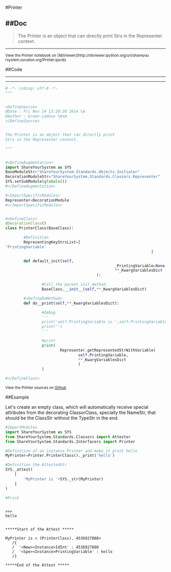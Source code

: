

<!--
FrozenIsBool False
-->

#Printer

##Doc
----


>
> The Printer is an object that can directly print
> Strs in the Representer context.
>
>

----

<small>
View the Printer notebook on [NbViewer](http://nbviewer.ipython.org/url/shareyou
rsystem.ouvaton.org/Printer.ipynb)
</small>




<!--
FrozenIsBool False
-->

##Code

----

<ClassDocStr>

----

```python
# -*- coding: utf-8 -*-
"""


<DefineSource>
@Date : Fri Nov 14 13:20:38 2014 \n
@Author : Erwan Ledoux \n\n
</DefineSource>


The Printer is an object that can directly print
Strs in the Representer context.

"""


#<DefineAugmentation>
import ShareYourSystem as SYS
BaseModuleStr="ShareYourSystem.Standards.Objects.Initiator"
DecorationModuleStr="ShareYourSystem.Standards.Classors.Representer"
SYS.setSubModule(globals())
#</DefineAugmentation>

#<ImportSpecificModules>
Representer=DecorationModule
#</ImportSpecificModules>


#<DefineClass>
@DecorationClass()
class PrinterClass(BaseClass):

        #Definition
        RepresentingKeyStrsList=[
'PrintingVariable'
                                                                ]

        def default_init(self,
                                                _PrintingVariable=None,
                                                **_KwargVariablesDict
                                        ):

                #Call the parent init method
                BaseClass.__init__(self,**_KwargVariablesDict)

        #<DefineDoMethod>
        def do__print(self,**_KwargVariablesDict):

                #debug
                '''
                print('self.PrintingVariable is ',self.PrintingVariable)
                print('')
                '''

                #print
                print(
                        Representer.getRepresentedStrWithVariable(
                                self.PrintingVariable,
                                **_KwargVariablesDict
                                )
                )

#</DefineClass>


```

<small>
View the Printer sources on <a href="https://github.com/Ledoux/ShareYourSystem/t
ree/master/Pythonlogy/ShareYourSystem/Objects/Printer"
target="_blank">Github</a>
</small>




<!---
FrozenIsBool True
-->

##Example

Let's create an empty class, which will automatically receive
special attributes from the decorating ClassorClass,
specially the NameStr, that should be the ClassStr
without the TypeStr in the end.

```python
#ImportModules
import ShareYourSystem as SYS
from ShareYourSystem.Standards.Classors import Attester
from ShareYourSystem.Standards.Interfacers import Printer

#Definition of an instance Printer and make it print hello
MyPrinter=Printer.PrinterClass()._print('hello')

#Definition the AttestedStr
SYS._attest(
    [
        'MyPrinter is '+SYS._str(MyPrinter)
    ]
)

#Print



```


```console
>>>
hello


*****Start of the Attest *****

MyPrinter is < (PrinterClass), 4536927888>
   /{
   /  '<New><Instance>IdInt' : 4536927888
   /  '<Spe><Instance>PrintingVariable' : hello
   /}

*****End of the Attest *****



```

